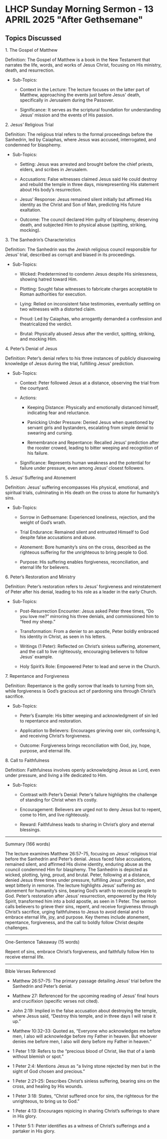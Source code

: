 # LHCP Sunday Morning Sermon - 13 APRIL 2025 "After Gethsemane"

## Topics Discussed

1\. The Gospel of Matthew

Definition: The Gospel of Matthew is a book in the New Testament that narrates the life, words, and works of Jesus Christ, focusing on His ministry, death, and resurrection.

- Sub-Topics:

  - Context in the Lecture: The lecture focuses on the latter part of Matthew, approaching the events just before Jesus' death, specifically in Jerusalem during the Passover.

  - Significance: It serves as the scriptural foundation for understanding Jesus’ mission and the events of His passion.

2\. Jesus’ Religious Trial

Definition: The religious trial refers to the formal proceedings before the Sanhedrin, led by Caiaphas, where Jesus was accused, interrogated, and condemned for blasphemy.

- Sub-Topics:

  - Setting: Jesus was arrested and brought before the chief priests, elders, and scribes in Jerusalem.

  - Accusations: False witnesses claimed Jesus said He could destroy and rebuild the temple in three days, misrepresenting His statement about His body’s resurrection.

  - Jesus’ Response: Jesus remained silent initially but affirmed His identity as the Christ and Son of Man, predicting His future exaltation.

  - Outcome: The council declared Him guilty of blasphemy, deserving death, and subjected Him to physical abuse (spitting, striking, mocking).

3\. The Sanhedrin’s Characteristics

Definition: The Sanhedrin was the Jewish religious council responsible for Jesus’ trial, described as corrupt and biased in its proceedings.

- Sub-Topics:

  - Wicked: Predetermined to condemn Jesus despite His sinlessness, showing hatred toward Him.

  - Plotting: Sought false witnesses to fabricate charges acceptable to Roman authorities for execution.

  - Lying: Relied on inconsistent false testimonies, eventually settling on two witnesses with a distorted claim.

  - Proud: Led by Caiaphas, who arrogantly demanded a confession and theatricalized the verdict.

  - Brutal: Physically abused Jesus after the verdict, spitting, striking, and mocking Him.

4\. Peter’s Denial of Jesus

Definition: Peter’s denial refers to his three instances of publicly disavowing knowledge of Jesus during the trial, fulfilling Jesus’ prediction.

- Sub-Topics:

  - Context: Peter followed Jesus at a distance, observing the trial from the courtyard.

  - Actions:

    - Keeping Distance: Physically and emotionally distanced himself, indicating fear and reluctance.

    - Panicking Under Pressure: Denied Jesus when questioned by servant girls and bystanders, escalating from simple denial to swearing and cursing.

    - Remembrance and Repentance: Recalled Jesus’ prediction after the rooster crowed, leading to bitter weeping and recognition of his failure.

  - Significance: Represents human weakness and the potential for failure under pressure, even among Jesus’ closest followers.

5\. Jesus’ Suffering and Atonement

Definition: Jesus’ suffering encompasses His physical, emotional, and spiritual trials, culminating in His death on the cross to atone for humanity’s sins.

- Sub-Topics:

  - Sorrow in Gethsemane: Experienced loneliness, rejection, and the weight of God’s wrath.

  - Trial Endurance: Remained silent and entrusted Himself to God despite false accusations and abuse.

  - Atonement: Bore humanity’s sins on the cross, described as the righteous suffering for the unrighteous to bring people to God.

  - Purpose: His suffering enables forgiveness, reconciliation, and eternal life for believers.

6\. Peter’s Restoration and Ministry

Definition: Peter’s restoration refers to Jesus’ forgiveness and reinstatement of Peter after his denial, leading to his role as a leader in the early Church.

- Sub-Topics:

  - Post-Resurrection Encounter: Jesus asked Peter three times, “Do you love me?” mirroring his three denials, and commissioned him to “feed my sheep.”

  - Transformation: From a denier to an apostle, Peter boldly embraced his identity in Christ, as seen in his letters.

  - Writings (1 Peter): Reflected on Christ’s sinless suffering, atonement, and the call to live righteously, encouraging believers to follow Jesus’ example.

  - Holy Spirit’s Role: Empowered Peter to lead and serve in the Church.

7\. Repentance and Forgiveness

Definition: Repentance is the godly sorrow that leads to turning from sin, while forgiveness is God’s gracious act of pardoning sins through Christ’s sacrifice.

- Sub-Topics:

  - Peter’s Example: His bitter weeping and acknowledgment of sin led to repentance and restoration.

  - Application to Believers: Encourages grieving over sin, confessing it, and receiving Christ’s forgiveness.

  - Outcome: Forgiveness brings reconciliation with God, joy, hope, purpose, and eternal life.

8\. Call to Faithfulness

Definition: Faithfulness involves openly acknowledging Jesus as Lord, even under pressure, and living a life dedicated to Him.

- Sub-Topics:

  - Contrast with Peter’s Denial: Peter’s failure highlights the challenge of standing for Christ when it’s costly.

  - Encouragement: Believers are urged not to deny Jesus but to repent, come to Him, and live righteously.

  - Reward: Faithfulness leads to sharing in Christ’s glory and eternal blessings.

___

Summary (166 words)

The lecture examines Matthew 26:57–75, focusing on Jesus’ religious trial before the Sanhedrin and Peter’s denial. Jesus faced false accusations, remained silent, and affirmed His divine identity, enduring abuse as the council condemned Him for blasphemy. The Sanhedrin is depicted as wicked, plotting, lying, proud, and brutal. Peter, following at a distance, denied Jesus three times under pressure, fulfilling Jesus’ prediction, and wept bitterly in remorse. The lecture highlights Jesus’ suffering as atonement for humanity’s sins, bearing God’s wrath to reconcile people to God. Peter’s restoration after Jesus’ resurrection, empowered by the Holy Spirit, transformed him into a bold apostle, as seen in 1 Peter. The sermon calls believers to grieve their sins, repent, and receive forgiveness through Christ’s sacrifice, urging faithfulness to Jesus to avoid denial and to embrace eternal life, joy, and purpose. Key themes include atonement, repentance, forgiveness, and the call to boldly follow Christ despite challenges.

___

One-Sentence Takeaway (15 words)

Repent of sins, embrace Christ’s forgiveness, and faithfully follow Him to receive eternal life.

___

Bible Verses Referenced

- Matthew 26:57–75: The primary passage detailing Jesus’ trial before the Sanhedrin and Peter’s denial.

- Matthew 27: Referenced for the upcoming reading of Jesus’ final hours and crucifixion (specific verses not cited).

- John 2:19: Implied in the false accusation about destroying the temple, where Jesus said, “Destroy this temple, and in three days I will raise it up.”

- Matthew 10:32–33: Quoted as, “Everyone who acknowledges me before men, I also will acknowledge before my Father in heaven. But whoever denies me before men, I also will deny before my Father in heaven.”

- 1 Peter 1:19: Refers to the “precious blood of Christ, like that of a lamb without blemish or spot.”

- 1 Peter 2:4: Mentions Jesus as “a living stone rejected by men but in the sight of God chosen and precious.”

- 1 Peter 2:21–25: Describes Christ’s sinless suffering, bearing sins on the cross, and healing by His wounds.

- 1 Peter 3:18: States, “Christ suffered once for sins, the righteous for the unrighteous, to bring us to God.”

- 1 Peter 4:13: Encourages rejoicing in sharing Christ’s sufferings to share in His glory.

- 1 Peter 5:1: Peter identifies as a witness of Christ’s sufferings and a partaker in His glory.
